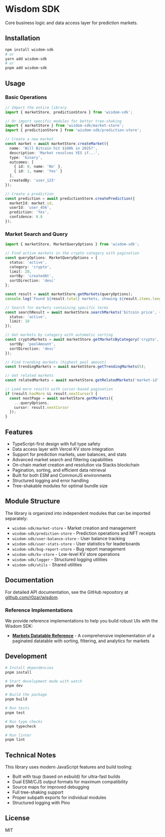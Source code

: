 # Wisdom SDK

Core business logic and data access layer for prediction markets.

## Installation

```bash
npm install wisdom-sdk
# or
yarn add wisdom-sdk
# or
pnpm add wisdom-sdk
```

## Usage

### Basic Operations

```typescript
// Import the entire library
import { marketStore, predictionStore } from 'wisdom-sdk';

// Or import specific modules for better tree-shaking
import { marketStore } from 'wisdom-sdk/market-store';
import { predictionStore } from 'wisdom-sdk/prediction-store';

// Create a new market
const market = await marketStore.createMarket({
  name: 'Will Bitcoin hit $100k in 2025?',
  description: 'Market resolves YES if...',
  type: 'binary',
  outcomes: [
    { id: 0, name: 'No' },
    { id: 1, name: 'Yes' }
  ],
  createdBy: 'user_123'
});

// Create a prediction
const prediction = await predictionStore.createPrediction({
  marketId: market.id,
  userId: 'user_456',
  prediction: 'Yes',
  confidence: 0.8
});
```

### Market Search and Query

```typescript
import { marketStore, MarketQueryOptions } from 'wisdom-sdk';

// Find active markets in the crypto category with pagination
const queryOptions: MarketQueryOptions = {
  status: 'active',
  category: 'crypto',
  limit: 20,
  sortBy: 'createdAt',
  sortDirection: 'desc'
};

const result = await marketStore.getMarkets(queryOptions);
console.log(`Found ${result.total} markets, showing ${result.items.length}`);

// Search for markets containing specific terms
const searchResult = await marketStore.searchMarkets('bitcoin price', {
  status: 'active',
  limit: 10
});

// Get markets by category with automatic sorting
const cryptoMarkets = await marketStore.getMarketsByCategory('crypto', {
  sortBy: 'poolAmount',
  sortDirection: 'desc'
});

// Find trending markets (highest pool amount)
const trendingMarkets = await marketStore.getTrendingMarkets(5);

// Get related markets
const relatedMarkets = await marketStore.getRelatedMarkets('market-id', 3);

// Load more results with cursor-based pagination
if (result.hasMore && result.nextCursor) {
  const nextPage = await marketStore.getMarkets({
    ...queryOptions,
    cursor: result.nextCursor
  });
}
```

## Features

- TypeScript-first design with full type safety
- Data access layer with Vercel KV store integration
- Support for prediction markets, user balances, and stats
- Advanced market search and filtering capabilities
- On-chain market creation and resolution via Stacks blockchain
- Pagination, sorting, and efficient data retrieval
- Built for both ESM and CommonJS environments
- Structured logging and error handling
- Tree-shakable modules for optimal bundle size

## Module Structure

The library is organized into independent modules that can be imported separately:

- `wisdom-sdk/market-store` - Market creation and management
- `wisdom-sdk/prediction-store` - Prediction operations and NFT receipts
- `wisdom-sdk/user-balance-store` - User balance tracking
- `wisdom-sdk/user-stats-store` - User statistics for leaderboards
- `wisdom-sdk/bug-report-store` - Bug report management
- `wisdom-sdk/kv-store` - Low-level KV store operations
- `wisdom-sdk/logger` - Structured logging utilities
- `wisdom-sdk/utils` - Shared utilities

## Documentation

For detailed API documentation, see the GitHub repository at [github.com/r0zar/wisdom](https://github.com/r0zar/wisdom).

### Reference Implementations

We provide reference implementations to help you build robust UIs with the Wisdom SDK:

- **[Markets Datatable Reference](/docs/MARKET_DATATABLE_REFERENCE.md)** - A comprehensive implementation of a paginated datatable with sorting, filtering, and analytics for markets

## Development

```bash
# Install dependencies
pnpm install

# Start development mode with watch
pnpm dev

# Build the package
pnpm build

# Run tests
pnpm test

# Run type checks
pnpm typecheck

# Run linter
pnpm lint
```

## Technical Notes

This library uses modern JavaScript features and build tooling:

- Built with tsup (based on esbuild) for ultra-fast builds
- Dual ESM/CJS output formats for maximum compatibility
- Source maps for improved debugging
- Full tree-shaking support
- Proper subpath exports for individual modules
- Structured logging with Pino

## License

MIT